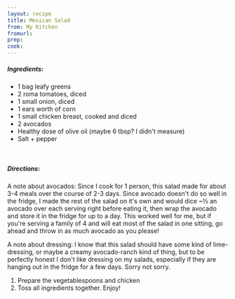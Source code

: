 ```yaml
---
layout: recipe
title: Mexican Salad
from: My Kitchen
fromurl: 
prep: 
cook: 
---
```


##### Ingredients:

* 1 bag leafy greens
* 2 roma tomatoes, diced
* 1 small onion, diced
* 1 ears worth of corn
* 1 small chicken breast, cooked and diced
* 2 avocados
* Healthy dose of olive oil (maybe 6 tbsp? I didn't measure)
* Salt + pepper

<br>

##### Directions:

A note about avocados: Since I cook for 1 person, this salad made for
about 3-4 meals over the course of 2-3 days. Since avocado doesn't do
so well in the fridge, I made the rest of the salad on it's own and
would dice ~½ an avocado over each serving right before eating it,
then wrap the avocado and store it in the fridge for up to a day. This
worked well for me, but if you're serving a family of 4 and will eat
most of the salad in one sitting, go ahead and throw in as much
avocado as you please!

A note about dressing: I know that this salad should have some kind of
lime-dressing, or maybe a creamy avocado-ranch kind of thing, but to
be perfectly honest I don't like dressing on my salads, especially if
they are hanging out in the fridge for a few days. Sorry not sorry.

1. Prepare the vegetablespoons and chicken
2. Toss all ingredients together. Enjoy!
